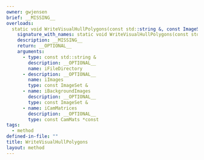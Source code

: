 ```yaml
---
owner: gwjensen
brief: __MISSING__
overloads:
  static void WriteVisualHullPolygons(const std::string &, const ImageSet &, const ImageSet &, const CamMats *const):
    signature_with_names: static void WriteVisualHullPolygons(const std::string & iFileDirectory, const ImageSet & iImages, const ImageSet & iBackgroundImages, const CamMats *const iCamMatrices)
    description: __MISSING__
    return: __OPTIONAL__
    arguments:
      - type: const std::string &
        description: __OPTIONAL__
        name: iFileDirectory
      - description: __OPTIONAL__
        name: iImages
        type: const ImageSet &
      - name: iBackgroundImages
        description: __OPTIONAL__
        type: const ImageSet &
      - name: iCamMatrices
        description: __OPTIONAL__
        type: const CamMats *const
tags:
  - method
defined-in-file: ""
title: WriteVisualHullPolygons
layout: method
---
```

